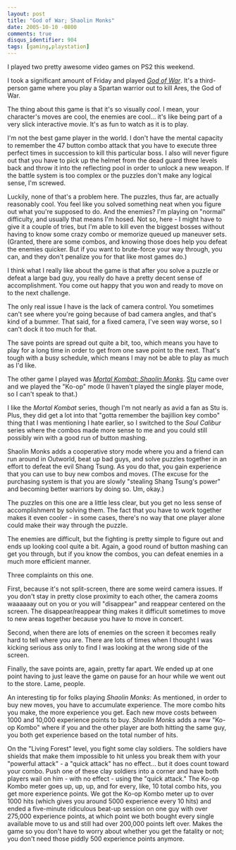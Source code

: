 ```yaml
---
layout: post
title: "God of War; Shaolin Monks"
date: 2005-10-10 -0800
comments: true
disqus_identifier: 904
tags: [gaming,playstation]
---
```

I played two pretty awesome video games on PS2 this weekend.

 I took a significant amount of Friday and played [*God of
War*](http://www.amazon.com/exec/obidos/ASIN/B0002XL3BA/mhsvortex). It's
a third-person game where you play a Spartan warrior out to kill Ares,
the God of War.

 The thing about this game is that it's so visually *cool*. I mean, your
character's moves are cool, the enemies are cool... it's like being part
of a very slick interactive movie. It's as fun to watch as it is to
play.

 I'm not the best game player in the world. I don't have the mental
capacity to remember the 47 button combo attack that you have to execute
three perfect times in succession to kill this particular boss. I also
will never figure out that you have to pick up the helmet from the dead
guard three levels back and throw it into the reflecting pool in order
to unlock a new weapon. If the battle system is too complex or the
puzzles don't make any logical sense, I'm screwed.

 Luckily, none of that's a problem here. The puzzles, thus far, are
actually reasonably cool. You feel like you solved something neat when
you figure out what you're supposed to do. And the enemies? I'm playing
on "normal" difficulty, and usually that means I'm hosed. Not so, here -
I might have to give it a couple of tries, but I'm able to kill even the
biggest bosses without having to know some crazy combo or memorize
queued up maneuver sets. (Granted, there are some combos, and knowing
those does help you defeat the enemies quicker. But if you want to
brute-force your way through, you can, and they don't penalize you for
that like most games do.)

 I think what I really like about the game is that after you solve a
puzzle or defeat a large bad guy, you really do have a pretty decent
sense of accomplishment. You come out happy that you won and ready to
move on to the next challenge.

 The only real issue I have is the lack of camera control. You sometimes
can't see where you're going because of bad camera angles, and that's
kind of a bummer. That said, for a fixed camera, I've seen way worse, so
I can't dock it too much for that.

 The save points are spread out quite a bit, too, which means you have
to play for a long time in order to get from one save point to the next.
That's tough with a busy schedule, which means I may not be able to play
as much as I'd like.

 The other game I played was [*Mortal Kombat: Shaolin
Monks*](http://www.amazon.com/exec/obidos/ASIN/B0009R1T9K/mhsvortex).
[Stu](http://www.stuartthompson.net) came over and we played the "Ko-op"
mode (I haven't played the single player mode, so I can't speak to
that.)

 I like the *Mortal Kombat* series, though I'm not nearly as avid a fan
as Stu is. Plus, they did get a lot into that "gotta remember the
bajillion key combo" thing that I was mentioning I hate earlier, so I
switched to the *Soul Calibur* series where the combos made more sense
to me and you could still possibly win with a good run of button
mashing.

 Shaolin Monks adds a cooperative story mode where you and a friend can
run around in Outworld, beat up bad guys, and solve puzzles together in
an effort to defeat the evil Shang Tsung. As you do that, you gain
experience that you can use to buy new combos and moves. (The excuse for
the purchasing system is that you are slowly "stealing Shang Tsung's
power" and becoming better warriors by doing so. Um, okay.)

 The puzzles on this one are a little less clear, but you get no less
sense of accomplishment by solving them. The fact that you have to work
together makes it even cooler - in some cases, there's no way that one
player alone could make their way through the puzzle.

 The enemies are difficult, but the fighting is pretty simple to figure
out and ends up looking cool quite a bit. Again, a good round of button
mashing can get you through, but if you know the combos, you can defeat
enemies in a much more efficient manner.

 Three complaints on this one.

 First, because it's not split-screen, there are some weird camera
issues. If you don't stay in pretty close proximity to each other, the
camera zooms waaaaaay out on you or you will "disappear" and reappear
centered on the screen. The disappear/reappear thing makes it difficult
sometimes to move to new areas together because you have to move in
concert.

 Second, when there are lots of enemies on the screen it becomes really
hard to tell where you are. There are lots of times when I thought I was
kicking serious ass only to find I was looking at the wrong side of the
screen.

 Finally, the save points are, again, pretty far apart. We ended up at
one point having to just leave the game on pause for an hour while we
went out to the store. Lame, people.

 An interesting tip for folks playing *Shaolin Monks*: As mentioned, in
order to buy new moves, you have to accumulate experience. The more
combo hits you make, the more experience you get. Each new move costs
between 1000 and 10,000 experience points to buy. *Shaolin Monks* adds a
new "Ko-op Kombo" where if you and the other player are both hitting the
same guy, you both get experience based on the total number of hits.

 On the "Living Forest" level, you fight some clay soldiers. The
soldiers have shields that make them impossible to hit unless you break
them with your "powerful attack" - a "quick attack" has no effect... but
it does count toward your combo. Push one of these clay soldiers into a
corner and have both players wail on him - with no effect - using the
"quick attack." The Ko-op Kombo meter goes up, up, up, and for every,
like, 10 total combo hits, you get more experience points. We got the
Ko-op Kombo meter up to over 1000 hits (which gives you around 5000
experience every 10 hits) and ended a five-minute ridiculous beat-up
session on one guy with over 275,000 experience points, at which point
we both bought every single available move to us and still had over
200,000 points left over. Makes the game so you don't have to worry
about whether you get the fatality or not; you don't need those piddly
500 experience points anymore.
